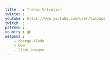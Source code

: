 ```yaml
---
title   : Trenac Valvalion 
twitter : 
youtube : https://www.youtube.com/user/timbass
twitch  : 
patreon : 
country : gb
weapons :
    - charge-blade
    - bow
    - light-bowgun
---
```


